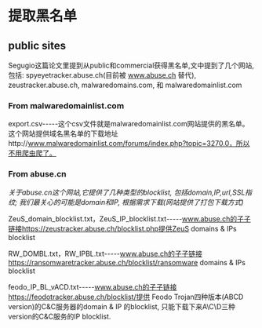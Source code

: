 # 提取黑名单
## public sites
Segugio这篇论文里提到从public和commercial获得黑名单,文中提到了几个网站, 包括:
spyeyetracker.abuse.ch(目前被 www.abuse.ch 替代), zeustracker.abuse.ch, malwaredomains.com, 和 malwaredomainlist.com

### From malwaredomainlist.com
export.csv-----这个csv文件就是malwaredomainlist.com网站提供的黑名单。这个网站提供域名黑名单的下载地址http://www.malwaredomainlist.com/forums/index.php?topic=3270.0，所以不用爬虫爬了。



### From abuse.cn
*关于abuse.cn这个网站,它提供了几种类型的blocklist, 包括domain,IP,url,SSL指纹; 我们最关心的可能是domain和IP, 根据需求下载(网站提供了打包下载方式)*

ZeuS_domain_blocklist.txt，ZeuS_IP_blocklist.txt-----www.abuse.ch的子子链接https://zeustracker.abuse.ch/blocklist.php提供ZeuS domains & IPs blocklist

RW_DOMBL.txt，RW_IPBL.txt-----www.abuse.ch的子子链接https://ransomwaretracker.abuse.ch/blocklist/ransomware domains & IPs blocklist


feodo_IP_BL_vACD.txt-----www.abuse.ch的子子链接https://feodotracker.abuse.ch/blocklist/提供 Feodo Trojan四种版本(ABCD version)的C&C服务器的domain & IP 的blocklist, 只能下载下来A\C\D三种version的C&C服务的IP blocklist.
